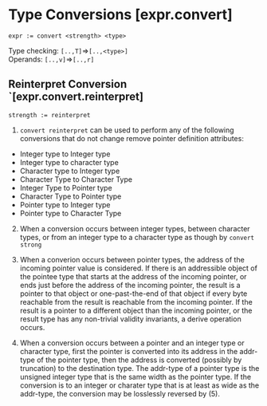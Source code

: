 # Type Conversions [expr.convert]

`expr := convert <strength> <type>`

Type checking: `[..,T]`=>`[..,<type>]`  
Operands: `[..,v]`=>`[..,r]`

## Reinterpret Conversion `[expr.convert.reinterpret]

`strength := reinterpret`

1. `convert reinterpret` can be used to perform any of the following conversions that do not change remove pointer definition attributes:
* Integer type to Integer type
* Integer type to character type
* Character type to Integer type
* Character Type to Character Type
* Integer Type to Pointer type
* Character Type to Pointer type
* Pointer type to Integer type
* Pointer type to Character Type

2. When a conversion occurs between integer types, between character types, or from an integer type to a character type as though by `convert strong`

3. When a converion occurs between pointer types, the address of the incoming pointer value is considered. If there is an addressible object of the pointee type that starts at the address of the incoming pointer, or ends just before the address of the incoming pointer, the result is a pointer to that object or one-past-the-end of that object if every byte reachable from the result is reachable from the incoming pointer. If the result is a pointer to a different object than the incoming pointer, or the result type has any non-trivial validity invariants, a derive operation occurs.

4. When a conversion occurs between a pointer and an integer type or character type, first the pointer is converted into its address in the addr-type of the pointer type, then the address is converted (possibly by truncation) to the destination type. The addr-type of a pointer type is the unsigned integer type that is the same width as the pointer type. If the conversion is to an integer or charater type that is at least as wide as the addr-type, the conversion may be losslessly reversed by (5).
